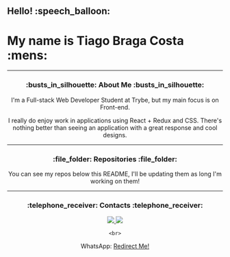 <h2> Hello! :speech_balloon: </h2>
<h1> My name is Tiago Braga Costa :mens: </h1>

<hr />

<div align="center">

  <h3> :busts_in_silhouette: About Me :busts_in_silhouette: </h3>

  <p> 
    I'm a Full-stack Web Developer Student at Trybe, but my main focus is on Front-end.
  </p>

  <p>
    I really do enjoy work in applications using React + Redux and CSS. There's nothing better than
    seeing an application with a great response and cool designs.
  </p>

  <hr />

  <h3> :file_folder: Repositories :file_folder: </h3>

  <p> You can see my repos below this README, I'll be updating them as long I'm working on them!

  <hr />

  <h3> :telephone_receiver: Contacts :telephone_receiver: </h3>
  
  <div style="text-decoration: none">
    <a href="mailto:ztiagok@gmail.com"> <img src="https://img.shields.io/badge/-Gmail-%23333?style=for-the-badge&logo=gmail&logoColor=white"           target="_blank"> </a>
    <a href="https://www.linkedin.com/in/ztiagok/"> <img src="https://img.shields.io/badge/-LinkedIn-%230077B5?style=for-the-                         badge&logo=linkedin&logoColor=white"> </a>
  </div>

    <br>
  <span> WhatsApp: <a href="https://wa.me/5524988116847"> Redirect Me! </a> </span>

</div>
